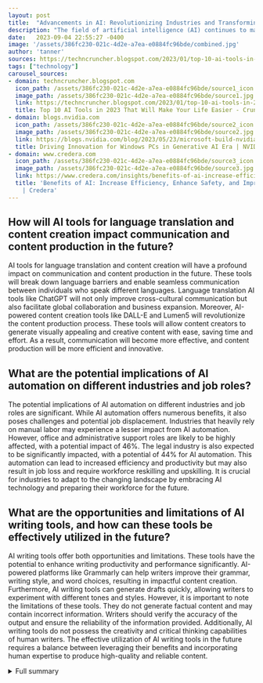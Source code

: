 ```yaml
---
layout: post
title:  "Advancements in AI: Revolutionizing Industries and Transforming Work"
description: "The field of artificial intelligence (AI) continues to make groundbreaking advancements, revolutionizing industries and transforming the way we work. Let's explore some of the most exciting developments in AI and their impact on industries."
date:   2023-09-04 22:55:27 -0400
image: '/assets/386fc230-021c-4d2e-a7ea-e0884fc96bde/combined.jpg'
author: 'tanner'
sources: https://techncruncher.blogspot.com/2023/01/top-10-ai-tools-in-2023-that-will-make.html https://blogs.nvidia.com/blog/2023/05/23/microsoft-build-nvidia-ai-windows-rtx/ https://www.credera.com/insights/benefits-of-ai-increase-efficiency-enhance-safety-and-improve-reliability https://www.visualcapitalist.com/sp/ranking-industries-by-their-potential-for-ai-automation/ https://www.marketingaiinstitute.com/blog/ai-writing-tools-capabilities-limitations-concerns https://www.techtarget.com/searchenterpriseai/tip/Generative-AI-ethics-8-biggest-concerns
tags: ["technology"]
carousel_sources:
- domain: techncruncher.blogspot.com
  icon_path: /assets/386fc230-021c-4d2e-a7ea-e0884fc96bde/source1_icon.jpg
  image_path: /assets/386fc230-021c-4d2e-a7ea-e0884fc96bde/source1.jpg
  link: https://techncruncher.blogspot.com/2023/01/top-10-ai-tools-in-2023-that-will-make.html
  title: Top 10 AI Tools in 2023 That Will Make Your Life Easier - Crunch Hype
- domain: blogs.nvidia.com
  icon_path: /assets/386fc230-021c-4d2e-a7ea-e0884fc96bde/source2_icon.jpg
  image_path: /assets/386fc230-021c-4d2e-a7ea-e0884fc96bde/source2.jpg
  link: https://blogs.nvidia.com/blog/2023/05/23/microsoft-build-nvidia-ai-windows-rtx/
  title: Driving Innovation for Windows PCs in Generative AI Era | NVIDIA Blog
- domain: www.credera.com
  icon_path: /assets/386fc230-021c-4d2e-a7ea-e0884fc96bde/source3_icon.jpg
  image_path: /assets/386fc230-021c-4d2e-a7ea-e0884fc96bde/source3.jpg
  link: https://www.credera.com/insights/benefits-of-ai-increase-efficiency-enhance-safety-and-improve-reliability
  title: 'Benefits of AI: Increase Efficiency, Enhance Safety, and Improve Reliability
    | Credera'
---
```


## How will AI tools for language translation and content creation impact communication and content production in the future?
AI tools for language translation and content creation will have a profound impact on communication and content production in the future. These tools will break down language barriers and enable seamless communication between individuals who speak different languages. Language translation AI tools like ChatGPT will not only improve cross-cultural communication but also facilitate global collaboration and business expansion. Moreover, AI-powered content creation tools like DALL-E and Lumen5 will revolutionize the content production process. These tools will allow content creators to generate visually appealing and creative content with ease, saving time and effort. As a result, communication will become more effective, and content production will be more efficient and innovative.

## What are the potential implications of AI automation on different industries and job roles?
The potential implications of AI automation on different industries and job roles are significant. While AI automation offers numerous benefits, it also poses challenges and potential job displacement. Industries that heavily rely on manual labor may experience a lesser impact from AI automation. However, office and administrative support roles are likely to be highly affected, with a potential impact of 46%. The legal industry is also expected to be significantly impacted, with a potential of 44% for AI automation. This automation can lead to increased efficiency and productivity but may also result in job loss and require workforce reskilling and upskilling. It is crucial for industries to adapt to the changing landscape by embracing AI technology and preparing their workforce for the future.

## What are the opportunities and limitations of AI writing tools, and how can these tools be effectively utilized in the future?
AI writing tools offer both opportunities and limitations. These tools have the potential to enhance writing productivity and performance significantly. AI-powered platforms like Grammarly can help writers improve their grammar, writing style, and word choices, resulting in impactful content creation. Furthermore, AI writing tools can generate drafts quickly, allowing writers to experiment with different tones and styles. However, it is important to note the limitations of these tools. They do not generate factual content and may contain incorrect information. Writers should verify the accuracy of the output and ensure the reliability of the information provided. Additionally, AI writing tools do not possess the creativity and critical thinking capabilities of human writers. The effective utilization of AI writing tools in the future requires a balance between leveraging their benefits and incorporating human expertise to produce high-quality and reliable content.


<details>
        <summary>Full summary</summary>
<h2>Introduction</h2>
<p>The field of artificial intelligence (AI) continues to make groundbreaking advancements, revolutionizing industries and transforming the way we work. AI tools are designed to automate tasks, improve workflow, and increase productivity in various sectors. Let's explore some of the most exciting developments in AI and their impact on industries.</p>
<h2>AI Tools for Language Translation and Content Creation</h2>
<p>One of the remarkable AI tools is ChatGPT, which provides language translation, question answering, and text completion capabilities. It has paved the way for seamless communication across different languages. Additionally, DALL-E, an AI-powered system, can generate vivid images from text prompts, enabling creative content production.</p>
<p>Lumen5 is another groundbreaking AI tool that assists content creators by automating the content creation process. By leveraging AI technology, it simplifies and enhances the creation of engaging and visually appealing content.</p>
<h2>Enhanced Writing and Communication with AI</h2>
<p>Grammarly, a widely popular writing-enhancement platform, utilizes AI algorithms to improve written communication. It helps users detect and correct grammar mistakes, enhance writing style, and suggest word choices to create impactful content.</p>
<p>OpenAI Codex is a cutting-edge AI tool that can generate code from natural language descriptions. With this tool, developers can efficiently translate their ideas into functioning code.</p>
<h2>AI for Optimized Workflow and Automation</h2>
<p>Tabnine, an AI-powered code completion tool, assists software developers in writing code more efficiently and accurately. It predicts the next piece of code based on the user's context, reducing development time and increasing productivity.</p>
<p>Jasper AI and Compose AI are content writing and content generation tools that leverage natural language generation technology. These tools aid content creators in producing high-quality written material and generating engaging content without extensive manual effort.</p>
<p>Surfer SEO is a powerful website optimization tool that utilizes AI algorithms to analyze content and provide recommendations for improving search engine rankings. It helps businesses maximize their online visibility and attract more organic traffic.</p>
<p>Zapier is an intelligent web automation tool that allows users to connect various applications and automate repetitive tasks. By integrating different systems and workflows, Zapier streamlines processes, saves time, and increases efficiency.</p>
<h2>Windows 11 and NVIDIA RTX GPUs for Generative AI</h2>
<p>The advancements in Windows 11 PCs and workstations, combined with NVIDIA RTX GPUs, have opened up new horizons in generative AI. These powerful hardware and software combinations have enabled developers to create innovative applications that leverage the capabilities of AI.</p>
<p>With over 400 Windows apps and games employing AI technology, users can experience enhanced user interfaces, improved performance, and immersive experiences. Windows PCs provide developers with the necessary tools and frameworks to optimize and deploy AI models effectively.</p>
<p>Furthermore, the collaboration between Microsoft and NVIDIA has resulted in the development of the NVIDIA AI software stack on Windows Subsystem for Linux (WSL). This integration allows for GPU acceleration and support, enabling developers to leverage the power of NVIDIA RTX GPUs in AI development.</p>
<h2>AI Benefits to Industries</h2>
<p>AI technology has proven to be a game-changer for many industries, offering numerous benefits in terms of efficiency, safety, and reliability.</p>
<p>In customer service, AI-powered chatbots have successfully handled up to 71% of applicant concerns in call centers, improving quality assurance and reducing wait times.</p>
<p>AI-enabled augmented reality tools in the retail sector have transformed product identification, making it easier for customers to search and locate items.</p>
<p>Search engines have greatly improved their user experience with the help of AI, as algorithms generate thoughtful continuations and responses, making the search process more intuitive and efficient.</p>
<p>In the field of digital media, AI has made significant contributions by generating high-quality images, saving time and costs for content creators.</p>
<p>AI algorithms can also detect fatigue in the workplace using facial expressions, ensuring the safety and well-being of employees in various industries.</p>
<p>AI automation has revolutionized manufacturing by automating hazardous tasks using robots, improving accuracy with machine learning and predictive analytics, and enabling preventative maintenance to reduce downtime and improve reliability.</p>
<p>Additionally, AI provides end-to-end visibility of manufacturing operations, reducing costs and improving overall efficiency.</p>
<h2>The Impact of AI on Different Industries</h2>
<p>While AI brings immense benefits to industries, its implementation is not without challenges. According to experts, office and administrative support roles are expected to be the most affected by AI-driven automation, with a potential impact of 46%. The legal industry closely follows, with a 44% potential for AI automation.</p>
<p>Industries heavily reliant on manual labor, such as construction and extraction, are expected to be less impacted by AI automation. However, the overall potential impact of AI automation on jobs globally is predicted to be significant. Goldman Sachs estimates that AI automation could impact up to 300 million jobs globally and result in a 7% increase in annual GDP.</p>
<p>To track the companies associated with AI, robotics, and automation, MSCI has created the MSCI ACWI IMI Robotics &amp; AI Index.</p>
<h2>Opportunities and Limitations of AI Writing Tools</h2>
<p>AI writing tools have made remarkable advances in recent years, revolutionizing the writing process. These tools offer valuable use cases across various writing functions, such as article writing, ad copywriting, webpage copy, and more.</p>
<p>AI writing tools dramatically improve productivity and performance, assisting writers in generating drafts quickly. They can write in any tone or style, allowing writers to experiment and explore different creative avenues.</p>
<p>However, it's important to note the limitations of AI writing tools. They do not produce factual content and may contain incorrect information. AI tools also do not cite sources, potentially providing inaccurate information.</p>
<p>Domain experts should verify the factual accuracy of outputs from AI writing tools, ensuring the reliability of the information provided.</p>
<h2>The Future of AI Writing</h2>
<p>The AI for Writers Summit, scheduled for March 30, 2023, is a virtual event that aims to explore the future of AI writing technologies. The summit brings together industry experts to discuss the capabilities, limitations, and concerns surrounding AI writing tools.</p>
<p>Attendees can expect insightful talks and discussions on AI writing use cases, potential negative effects on writers, and the overall impact of AI on the writing industry.</p>
<p>In conclusion, AI continues to revolutionize industries with its advanced tools and technologies. From language translation to content creation, writing enhancement, and workflow automation, AI offers a wide range of applications. The advancements in Windows 11 PCs and NVIDIA RTX GPUs have further propelled the field of generative AI. However, it's crucial to strike a balance between leveraging AI's capabilities and addressing ethical considerations to ensure a positive impact on industries and society as a whole.</p>
</details>